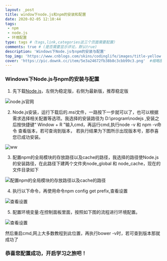```yaml
---
layout: _post
title: window下node.js和npm的安装和配置
date: 2020-02-05 12:10:44
tags: 
 - npm
 - node.js
 - 环境配置
type: tags #（tags,link,categories这三个页面需要配置）
comments: true # (是否需要显示评论，默认true)
description: 'Windows下Node.js与npm的安装与配置'
top_img: 'https://www.cnblogs.com/skins/codinglife/images/title-yellow.png' #设置顶部图
cover: 'https://pic.downk.cc/item/5e3a24672fb38b8c3cbb99c3.png'  #缩略图
---
```


### Windows下Node.js与npm的安装与配置

1. 先下载[Node.js](https://nodejs.org/en/ "node.js官网")，左侧为稳定版，右侧为最新版，推荐稳定版

![node.js官网]( https://pic.downk.cc/item/5e3a24672fb38b8c3cbb99c3.png "node.js官网展示")

2. Node.js安装，运行下载后的.msi文件，一路按下一步就可以了，也可以根据需求选择相关配置等选项。我选择的安装路径为 D:\program\nodejs ,安装之后按快捷键“ Window + R ”输入cmd，再运行cmd,执行node -v 和 npm -v命令 查看版本，若可查询到版本，
若执行结果为下图所示出现版本号，那恭喜您已成功安装。

![ww]( https://pic.downk.cc/item/5e3a23da2fb38b8c3cbb8a81.png '查询 node.js && npm 版本')

3. 配置npm的全局模块的存放路径以及cache的路径，我选择的路径使Node.js的安装路径，在此路径下建两个文件夹node_global 和 node_cache，现在的文件目录如下

![](https://pic.downk.cc/item/5e3a2eb42fb38b8c3cbca263.png '配置npm的全局模块的存放路径以及cache的路径')

4. 执行以下命令，再使用命令npm config get prefix,查看设置

![](https://pic.downk.cc/item/5e3a2ff02fb38b8c3cbcc8e3.png '查看设置')

5. 配置环境变量:在控制面板里面，按照如下图的流程进行环境配置。

![](https://pic.downk.cc/item/5e3a3e7d2fb38b8c3cbe60c6.png '查看设置')

然后重启cmd,网上大多数教程到此位置，再执行bower -v时，若可查到版本那就成功了

### 恭喜您配置成功，开启学习之旅吧！



